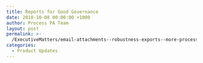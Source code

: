 ```yaml
---
title: Reports for Good Governance
date: 2018-10-08 00:00:00 +1000
author: Process PA Team
layout: post
permalink: >-
  /ExecutiveMatters/email-attachments--robustness-exports--more-process-pa-improvements
categories:
  - Product Updates
---
```

